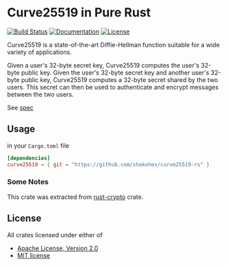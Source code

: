 # Curve25519 in Pure Rust

[![Build Status](https://travis-ci.org/shekohex/curve25519-rs.svg?branch=master)](https://travis-ci.org/shekohex/curve25519-rs) [![Documentation](https://img.shields.io/badge/docs-0.1.0-blue.svg)](https://shadykhalifa.me/curve25519-rs/) [![License](https://img.shields.io/badge/license-MIT%2FApache--2-yellowgreen.svg)](#)


Curve25519 is a state-of-the-art Diffie-Hellman function suitable for a wide variety of applications.

Given a user's 32-byte secret key, Curve25519 computes the user's 32-byte public key.
Given the user's 32-byte secret key and another user's 32-byte public key, Curve25519 computes a 32-byte secret shared by the two users.
This secret can then be used to authenticate and encrypt messages between the two users.

See [spec](https://cr.yp.to/ecdh.html)

## Usage
in your `Cargo.toml` file

```toml
[dependencies]
curve25519 = { git = "https://github.com/shekohex/curve25519-rs" }
```

### Some Notes
This crate was extracted from [rust-crypto](https://github.com/DaGenix/rust-crypto) crate.

## License

All crates licensed under either of

 * [Apache License, Version 2.0](http://www.apache.org/licenses/LICENSE-2.0)
 * [MIT license](http://opensource.org/licenses/MIT)
